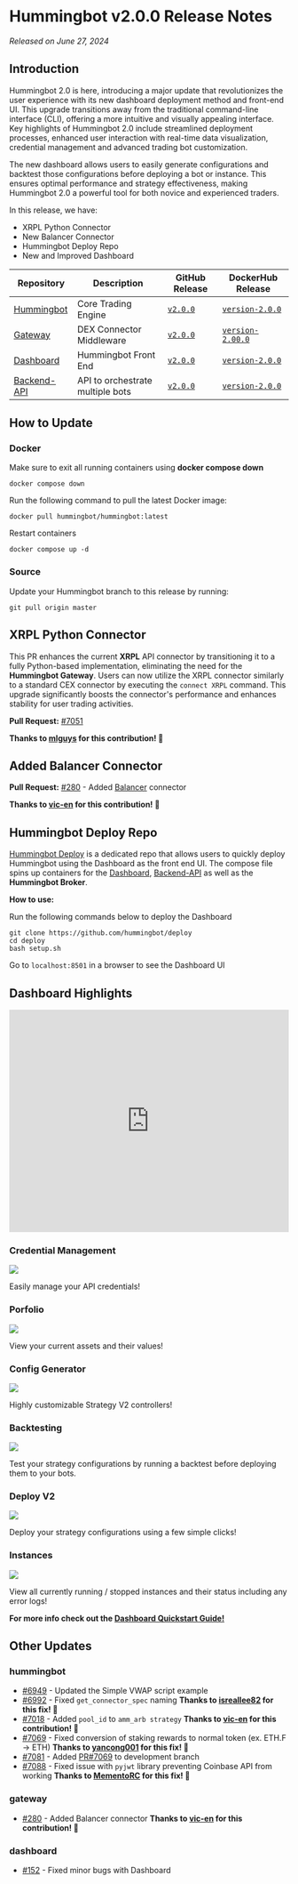 # Hummingbot v2.0.0 Release Notes

*Released on June 27, 2024*

## Introduction

Hummingbot 2.0 is here, introducing a major update that revolutionizes the user experience with its new dashboard deployment method and front-end UI. This upgrade transitions away from the traditional command-line interface (CLI), offering a more intuitive and visually appealing interface. Key highlights of Hummingbot 2.0 include streamlined deployment processes, enhanced user interaction with real-time data visualization, credential management and advanced trading bot customization. 

The new dashboard allows users to easily generate configurations and backtest those configurations before deploying a bot or instance. This ensures optimal performance and strategy effectiveness, making Hummingbot 2.0 a powerful tool for both novice and experienced traders.


In this release, we have:

* XRPL Python Connector
* New Balancer Connector
* Hummingbot Deploy Repo
* New and Improved Dashboard 

| Repository | Description | GitHub Release | DockerHub Release |
|------------|-------------|----------------|-------------------|
| [Hummingbot](https://github.com/hummingbot/hummingbot) | Core Trading Engine | [`v2.0.0`](https://github.com/hummingbot/hummingbot/releases/tag/v2.0.0) | [`version-2.0.0`](https://hub.docker.com/r/hummingbot/hummingbot/tags?name=version-2.0.0) |
| [Gateway](https://github.com/hummingbot/gateway) | DEX Connector Middleware | [`v2.0.0`](https://github.com/hummingbot/gateway/releases/tag/v2.0.0) | [`version-2.00.0`](https://hub.docker.com/r/hummingbot/gateway/tags?name=version-2.0.0) |
| [Dashboard](https://github.com/hummingbot/dashboard) | Hummingbot Front End  | [`v2.0.0`](https://github.com/hummingbot/dashboard/releases/tag/v2.0.0) | [`version-2.0.0`](https://hub.docker.com/r/hummingbot/dashboard/tags?name=version-2.0.0) |
| [Backend-API](https://github.com/hummingbot/backend-api) | API to orchestrate multiple bots | [`v2.0.0`](https://github.com/hummingbot/backend-api/releases/tag/v2.0.0) | [`version-2.0.0`](https://hub.docker.com/r/hummingbot/backend-api/tags?name=version-2.0.0) |


## How to Update

### Docker

Make sure to exit all running containers using **docker compose down**

```
docker compose down
```

Run the following command to pull the latest Docker image:

```
docker pull hummingbot/hummingbot:latest
```

Restart containers

```
docker compose up -d
```

### Source

Update your Hummingbot branch to this release by running:

```
git pull origin master
```

## XRPL Python Connector

This PR enhances the current **XRPL** API connector by transitioning it to a fully Python-based implementation, eliminating the need for the **Hummingbot Gateway**. Users can now utilize the XRPL connector similarly to a standard CEX connector by executing the `connect XRPL` command. This upgrade significantly boosts the connector's performance and enhances stability for user trading activities.

**Pull Request:**  [#7051](https://github.com/hummingbot/hummingbot/pull/7051) 

**Thanks to [mlguys](https://github.com/mlguys) for this contribution! 🙏**


## Added Balancer Connector

**Pull Request:**  [#280](https://github.com/hummingbot/gateway/pull/280) - Added [Balancer](../exchanges/balancer.md) connector

**Thanks to [vic-en](https://github.com/vic-en) for this contribution! 🙏**


## Hummingbot Deploy Repo

[Hummingbot Deploy](https://github.com/hummingbot/deploy) is a dedicated repo that allows users to quickly deploy Hummingbot using the Dashboard as the front end UI. The compose file spins up containers for the [Dashboard](https://github.com/hummingbot/dashboard), [Backend-API](https://github.com/hummingbot/backend-api) as well as the **Hummingbot Broker**.

**How to use:**

Run the following commands below to deploy the Dashboard

```
git clone https://github.com/hummingbot/deploy
cd deploy
bash setup.sh

```

Go to `localhost:8501` in a browser to see the Dashboard UI


## Dashboard Highlights

<iframe style="width:100%; min-height:400px;" src="https://www.youtube.com/embed/7eHiMPRBQLQ?si=S500sdA9ImhLxHhu" frameborder="0" allow="accelerometer; autoplay; encrypted-media; gyroscope; picture-in-picture" allowfullscreen></iframe>

### Credential Management

[![](../assets/img/credentials.png)](../assets/img/credentials.png)

Easily manage your API credentials! 

### Porfolio

[![](../assets/img/portfolio.png)](../assets/img/portfolio.png)

View your current assets and their values! 

### Config Generator

[![](../assets/img/pmm_simple.png)](../assets/img/pmm_simple.png)

Highly customizable Strategy V2 controllers!

### Backtesting

[![](../assets/img/backtesting.png)](../assets/img/backtesting.png)

Test your strategy configurations by running a backtest before deploying them to your bots.

### Deploy V2 

[![](../assets/img/deploy.png)](../assets/img/deploy.png)

Deploy your strategy configurations using a few simple clicks!


### Instances 

[![](../assets/img/instances.png)](../assets/img/instances.png)


View all currently running / stopped instances and their status including any error logs!



**For more info check out the [Dashboard Quickstart Guide!](../installation/hummingbot-deploy/index.md)**

## Other Updates

### hummingbot
- [#6949](https://github.com/hummingbot/hummingbot/pull/6949) - Updated the Simple VWAP script example
- [#6992](https://github.com/hummingbot/hummingbot/pull/6992) - Fixed `get_connector_spec` naming **Thanks to [isreallee82](https://github.com/isreallee82) for this fix! 🙏**
- [#7018](https://github.com/hummingbot/hummingbot/pull/7018) - Added `pool_id` to `amm_arb strategy` **Thanks to [vic-en](https://github.com/vic-en) for this contribution! 🙏**
- [#7069](https://github.com/hummingbot/hummingbot/pull/7069) - Fixed conversion of staking rewards to normal token (ex. ETH.F -> ETH) **Thanks to [yancong001](https://github.com/yancong001) for this fix! 🙏**
- [#7081](https://github.com/hummingbot/hummingbot/pull/7081) - Added [PR#7069](ttps://github.com/hummingbot/hummingbot/pull/7069) to development branch
- [#7088](https://github.com/hummingbot/hummingbot/pull/7088) - Fixed issue with `pyjwt` library preventing Coinbase API from working **Thanks to [MementoRC](https://github.com/MementoRC) for this fix! 🙏**

### gateway
- [#280](https://github.com/hummingbot/gateway/pull/280) - Added Balancer connector **Thanks to [vic-en](https://github.com/vic-en) for this contribution! 🙏**

### dashboard
- [#152](https://github.com/hummingbot/dashboard/pull/152) - Fixed minor bugs with Dashboard